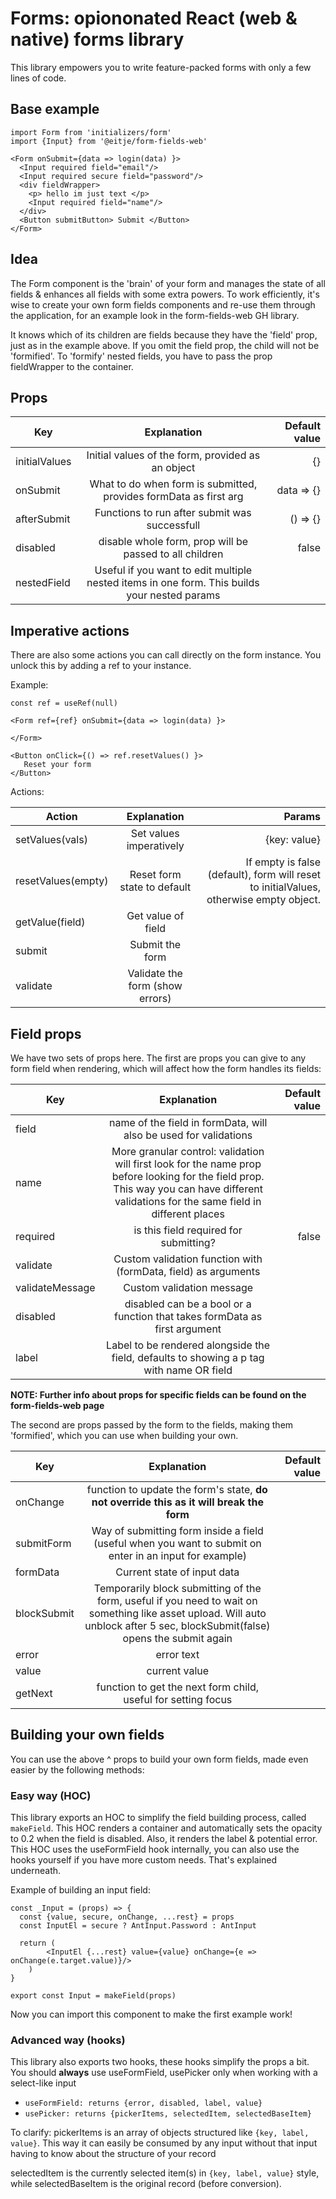 # Forms: opiononated React (web & native) forms library

This library empowers you to write feature-packed forms with only a few lines of code.

## Base example

```
import Form from 'initializers/form'
import {Input} from '@eitje/form-fields-web'

<Form onSubmit={data => login(data) }>
  <Input required field="email"/>
  <Input required secure field="password"/>
  <div fieldWrapper>
    <p> hello im just text </p>
    <Input required field="name"/>
  </div>
  <Button submitButton> Submit </Button>
</Form>
```             

## Idea

The Form component is the 'brain' of your form and manages the state of all fields & enhances all fields with some extra powers. 
To work efficiently, it's wise to create your own form fields components and re-use them through the application, 
for an example look in the form-fields-web GH library.

It knows which of its children are fields because they have the 'field' prop, just as in the example above. 
If you omit the field prop, the child will not be 'formified'. To 'formify' nested fields, you have to pass the prop fieldWrapper to the container.

## Props

| Key        | Explanation           | Default value  |
| ------------- |:-------------:| -----:|
| initialValues     | Initial values of the form, provided as an object | {}  |
| onSubmit    | What to do when form is submitted, provides formData as first arg     | data => {}    |
| afterSubmit | Functions to run after submit was successfull    | () => {}    |
| disabled | disable whole form, prop will be passed to all children    | false    |
| nestedField | Useful if you want to edit multiple nested items in one form. This builds your nested params  |     |


## Imperative actions

There are also some actions you can call directly on the form instance. You unlock this by adding a ref to your instance.

Example:

```
const ref = useRef(null)

<Form ref={ref} onSubmit={data => login(data) }>

</Form>

<Button onClick={() => ref.resetValues() }> 
   Reset your form
</Button>
```

Actions:

| Action        | Explanation           | Params  |
| ------------- |:-------------:| -----:|
| setValues(vals)     | Set values imperatively   | {key: value}   |
| resetValues(empty) | Reset form state to default    | If empty is false (default), form will reset to initialValues, otherwise empty object.   |
| getValue(field)    |  Get value of field |  |
| submit | Submit the form     |     |
| validate | Validate the form (show errors) |     |



## Field props

We have two sets of props here. The first are props you can give to any form field when rendering, which will affect how the form handles its fields:

| Key        | Explanation           | Default value  |
| ------------- |:-------------:| -----:|
| field     | name of the field in formData, will also be used for validations  |   |
| name | More granular control: validation will first look for the name prop before looking for the field prop. This way you can have different validations for the same field in different places     |     |
| required    |  is this field required for submitting?  |  false |
| validate | Custom validation function with (formData, field) as arguments     |     |
| validateMessage | Custom validation message |     |
| disabled | disabled can be a bool or a function that takes formData as first argument |     |
| label | Label to be rendered alongside the field, defaults to showing a p tag with name OR field  |     |


__NOTE: Further info about props for specific fields can be found on the form-fields-web page__ 

The second are props passed by the form to the fields, making them 'formified', which you can use when building your own. 

| Key        | Explanation           | Default value  |
| ------------- |:-------------:| -----:|
| onChange     | function to update the form's state, **do not override this as it will break the form** |   |
| submitForm    | Way of submitting form inside a field (useful when you want to submit on enter in an input for example)     |   |
| formData | Current state of input data    |     |
| blockSubmit | Temporarily block submitting of the form, useful if you need to wait on something like asset upload. Will auto unblock after 5 sec, blockSubmit(false) opens the submit again     |     |
| error | error text |     |
| value | current value |     |
| getNext | function to get the next form child, useful for setting focus |     |



## Building your own fields

You can use the above ^ props to build your own form fields, made even easier by the following methods:

### Easy way (HOC)

This library exports an HOC to  simplify the field building process, called `makeField`. 
This HOC renders a container and automatically sets the opacity to 0.2 when the field is disabled. Also, it renders the label & potential error.
This HOC uses the useFormField hook internally, you can also use the hooks yourself if you have more custom needs. That's explained underneath.


Example of building an input field:

```
const _Input = (props) => {
  const {value, secure, onChange, ...rest} = props
  const InputEl = secure ? AntInput.Password : AntInput

  return (
        <InputEl {...rest} value={value} onChange={e => onChange(e.target.value)}/>
    )
}

export const Input = makeField(props) 
```

Now you can import this component to make the first example work! 

### Advanced way (hooks)

This library also exports two hooks, these hooks simplify the props a bit.
You should __always__ use useFormField, usePicker only when working with a select-like input

- `useFormField: returns {error, disabled, label, value} `
- `usePicker: returns {pickerItems, selectedItem, selectedBaseItem}`

To clarify: pickerItems is an array of objects structured like `{key, label, value}`.
This way it can easily be consumed by any input without that input having to know about the structure of your record

selectedItem is the currently selected item(s) in `{key, label, value}` style, while selectedBaseItem is the original record (before conversion).







